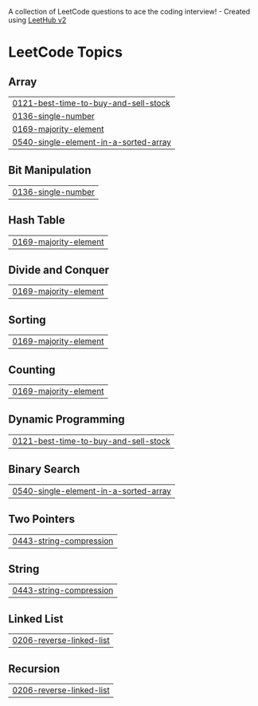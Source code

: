 A collection of LeetCode questions to ace the coding interview! - Created using [LeetHub v2](https://github.com/arunbhardwaj/LeetHub-2.0)
<!---LeetCode Topics Start-->
# LeetCode Topics
## Array
|  |
| ------- |
| [0121-best-time-to-buy-and-sell-stock](https://github.com/Akash16012001/my_leetcode_solution/tree/master/0121-best-time-to-buy-and-sell-stock) |
| [0136-single-number](https://github.com/Akash16012001/my_leetcode_solution/tree/master/0136-single-number) |
| [0169-majority-element](https://github.com/Akash16012001/my_leetcode_solution/tree/master/0169-majority-element) |
| [0540-single-element-in-a-sorted-array](https://github.com/Akash16012001/my_leetcode_solution/tree/master/0540-single-element-in-a-sorted-array) |
## Bit Manipulation
|  |
| ------- |
| [0136-single-number](https://github.com/Akash16012001/my_leetcode_solution/tree/master/0136-single-number) |
## Hash Table
|  |
| ------- |
| [0169-majority-element](https://github.com/Akash16012001/my_leetcode_solution/tree/master/0169-majority-element) |
## Divide and Conquer
|  |
| ------- |
| [0169-majority-element](https://github.com/Akash16012001/my_leetcode_solution/tree/master/0169-majority-element) |
## Sorting
|  |
| ------- |
| [0169-majority-element](https://github.com/Akash16012001/my_leetcode_solution/tree/master/0169-majority-element) |
## Counting
|  |
| ------- |
| [0169-majority-element](https://github.com/Akash16012001/my_leetcode_solution/tree/master/0169-majority-element) |
## Dynamic Programming
|  |
| ------- |
| [0121-best-time-to-buy-and-sell-stock](https://github.com/Akash16012001/my_leetcode_solution/tree/master/0121-best-time-to-buy-and-sell-stock) |
## Binary Search
|  |
| ------- |
| [0540-single-element-in-a-sorted-array](https://github.com/Akash16012001/my_leetcode_solution/tree/master/0540-single-element-in-a-sorted-array) |
## Two Pointers
|  |
| ------- |
| [0443-string-compression](https://github.com/Akash16012001/my_leetcode_solution/tree/master/0443-string-compression) |
## String
|  |
| ------- |
| [0443-string-compression](https://github.com/Akash16012001/my_leetcode_solution/tree/master/0443-string-compression) |
## Linked List
|  |
| ------- |
| [0206-reverse-linked-list](https://github.com/Akash16012001/my_leetcode_solution/tree/master/0206-reverse-linked-list) |
## Recursion
|  |
| ------- |
| [0206-reverse-linked-list](https://github.com/Akash16012001/my_leetcode_solution/tree/master/0206-reverse-linked-list) |
<!---LeetCode Topics End-->
